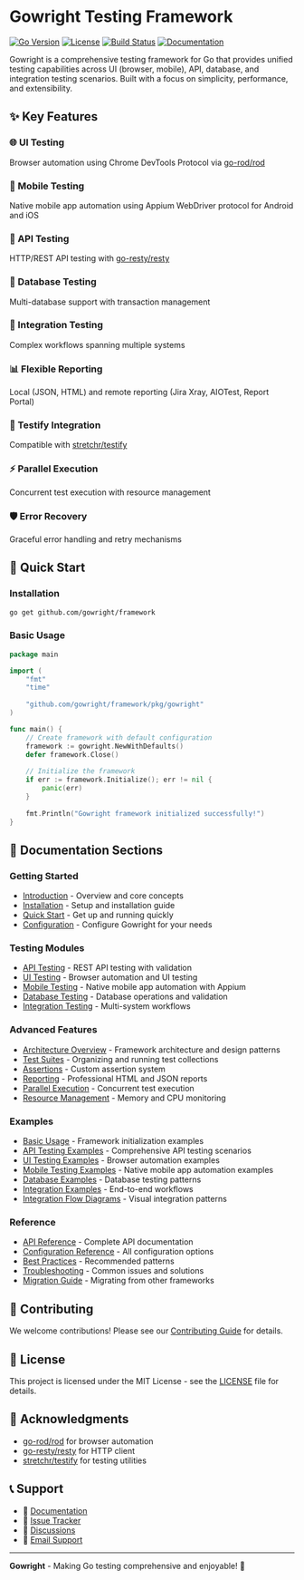 # Gowright Testing Framework

[![Go Version](https://img.shields.io/badge/Go-1.22+-blue.svg)](https://golang.org)
[![License](https://img.shields.io/badge/License-MIT-green.svg)](https://github.com/gowright/framework/blob/main/LICENSE)
[![Build Status](https://img.shields.io/badge/Build-Passing-brightgreen.svg)]()
[![Documentation](https://img.shields.io/badge/docs-Docsify-blue)](https://gowright.github.io/framework/)

Gowright is a comprehensive testing framework for Go that provides unified testing capabilities across UI (browser, mobile), API, database, and integration testing scenarios. Built with a focus on simplicity, performance, and extensibility.

## ✨ Key Features

<div class="grid cards">

<div>

### 🌐 UI Testing
Browser automation using Chrome DevTools Protocol via [go-rod/rod](https://github.com/go-rod/rod)

</div>

<div>

### 📱 Mobile Testing
Native mobile app automation using Appium WebDriver protocol for Android and iOS

</div>

<div>

### 🚀 API Testing
HTTP/REST API testing with [go-resty/resty](https://github.com/go-resty/resty/v2)

</div>

<div>

### 💾 Database Testing
Multi-database support with transaction management

</div>

<div>

### 🔗 Integration Testing
Complex workflows spanning multiple systems

</div>

<div>

### 📊 Flexible Reporting
Local (JSON, HTML) and remote reporting (Jira Xray, AIOTest, Report Portal)

</div>

<div>

### 🧪 Testify Integration
Compatible with [stretchr/testify](https://github.com/stretchr/testify)

</div>

<div>

### ⚡ Parallel Execution
Concurrent test execution with resource management

</div>

<div>

### 🛡️ Error Recovery
Graceful error handling and retry mechanisms

</div>

</div>

## 🚀 Quick Start

### Installation

```bash
go get github.com/gowright/framework
```

### Basic Usage

```go
package main

import (
    "fmt"
    "time"
    
    "github.com/gowright/framework/pkg/gowright"
)

func main() {
    // Create framework with default configuration
    framework := gowright.NewWithDefaults()
    defer framework.Close()
    
    // Initialize the framework
    if err := framework.Initialize(); err != nil {
        panic(err)
    }
    
    fmt.Println("Gowright framework initialized successfully!")
}
```

## 📖 Documentation Sections

### Getting Started
- [Introduction](getting-started/introduction.md) - Overview and core concepts
- [Installation](getting-started/installation.md) - Setup and installation guide
- [Quick Start](getting-started/quick-start.md) - Get up and running quickly
- [Configuration](getting-started/configuration.md) - Configure Gowright for your needs

### Testing Modules
- [API Testing](testing-modules/api-testing.md) - REST API testing with validation
- [UI Testing](testing-modules/ui-testing.md) - Browser automation and UI testing
- [Mobile Testing](testing-modules/mobile-testing.md) - Native mobile app automation with Appium
- [Database Testing](testing-modules/database-testing.md) - Database operations and validation
- [Integration Testing](testing-modules/integration-testing.md) - Multi-system workflows

### Advanced Features
- [Architecture Overview](advanced/architecture.md) - Framework architecture and design patterns
- [Test Suites](advanced/test-suites.md) - Organizing and running test collections
- [Assertions](advanced/assertions.md) - Custom assertion system
- [Reporting](advanced/reporting.md) - Professional HTML and JSON reports
- [Parallel Execution](advanced/parallel-execution.md) - Concurrent test execution
- [Resource Management](advanced/resource-management.md) - Memory and CPU monitoring

### Examples
- [Basic Usage](examples/basic-usage.md) - Framework initialization examples
- [API Testing Examples](examples/api-testing.md) - Comprehensive API testing scenarios
- [UI Testing Examples](examples/ui-testing.md) - Browser automation examples
- [Mobile Testing Examples](examples/mobile-testing.md) - Native mobile app automation examples
- [Database Examples](examples/database-testing.md) - Database testing patterns
- [Integration Examples](examples/integration-testing.md) - End-to-end workflows
- [Integration Flow Diagrams](examples/integration-flow-diagrams.md) - Visual integration patterns

### Reference
- [API Reference](reference/api.md) - Complete API documentation
- [Configuration Reference](reference/configuration.md) - All configuration options
- [Best Practices](reference/best-practices.md) - Recommended patterns
- [Troubleshooting](reference/troubleshooting.md) - Common issues and solutions
- [Migration Guide](reference/migration.md) - Migrating from other frameworks

## 🤝 Contributing

We welcome contributions! Please see our [Contributing Guide](contributing/guide.md) for details.

## 📄 License

This project is licensed under the MIT License - see the [LICENSE](https://github.com/gowright/framework/blob/main/LICENSE) file for details.

## 🙏 Acknowledgments

- [go-rod/rod](https://github.com/go-rod/rod) for browser automation
- [go-resty/resty](https://github.com/go-resty/resty) for HTTP client
- [stretchr/testify](https://github.com/stretchr/testify) for testing utilities

## 📞 Support

- 📖 [Documentation](https://gowright.github.io/framework/)
- 🐛 [Issue Tracker](https://github.com/gowright/framework/issues)
- 💬 [Discussions](https://github.com/gowright/framework/discussions)
- 📧 [Email Support](mailto:support@gowright.dev)

---

**Gowright** - Making Go testing comprehensive and enjoyable! 🚀